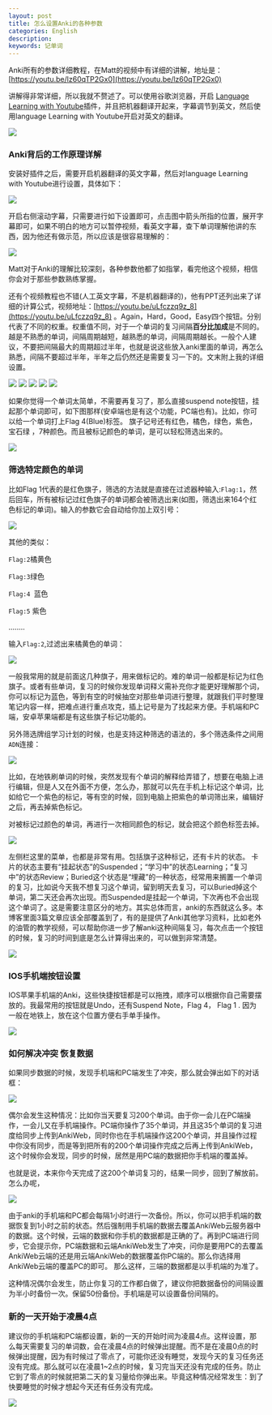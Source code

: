 ```yaml
---
layout: post
title: 怎么设置Anki的各种参数
categories: English
description: 
keywords: 记单词
---
```

Anki所有的参数详细教程，在Matt的视频中有详细的讲解，地址是：[https://youtu.be/lz60qTP2Gx0](https://youtu.be/lz60qTP2Gx0)

讲解得非常详细，所以我就不赘述了。可以使用谷歌浏览器，开启 [Language Learning with Youtube](https://chrome.google.com/webstore/detail/language-learning-with-yo/jkhhdcaafjabenpmpcpgdjiffdpmmcjb)插件，并且把机器翻译开起来，字幕调节到英文，然后使用language Learning with Youtube开启对英文的翻译。

<img src="https://cs-cn.top/images/posts/anki_options0547.png"/>

### Anki背后的工作原理详解

安装好插件之后，需要开启机器翻译的英文字幕，然后对language Learning with Youtube进行设置，具体如下：

<img src="https://cs-cn.top/images/posts/learn_youtube_settings0952.gif"/>

开启右侧滚动字幕，只需要进行如下设置即可，点击图中箭头所指的位置，展开字幕即可，如果不明白的地方可以暂停视频，看英文字幕，查下单词理解他讲的东西，因为他还有做示范，所以应该是很容易理解的：

<img src="https://cs-cn.top/images/posts/right_bar_settings609.png"/>

Matt对于Anki的理解比较深刻，各种参数他都了如指掌，看完他这个视频，相信你会对于那些参数熟练掌握。

还有个视频教程也不错(人工英文字幕，不是机器翻译的)，他有PPT还列出来了详细的计算公式，视频地址：[https://youtu.be/uLfczzq9z_8](https://youtu.be/uLfczzq9z_8) 。Again，Hard，Good，Easy四个按钮。分别代表了不同的权重。权重值不同，对于一个单词的复习间隔**百分比加成**是不同的。越是不熟悉的单词，间隔周期越短，越熟悉的单词，间隔周期越长。一般个人建议，不要把间隔最大的周期超过半年，也就是说这些放入anki里面的单词，再怎么熟悉，间隔不要超过半年，半年之后仍然还是需要复习一下的。文末附上我的详细设置。

<img src="https://cs-cn.top/images/posts/parameters_caculator4716.png"/>



<img src="https://cs-cn.top/images/posts/anki_settings_01_413.png"/>

<img src="https://cs-cn.top/images/posts/anki_settings_02_447.png"/>

<img src="https://cs-cn.top/images/posts/anki_settings_03_528.png"/>

<img src="https://cs-cn.top/images/posts/anki_settings_04557.png"/>

如果你觉得一个单词太简单，不需要再复习了，那么直接suspend note按钮，挂起那个单词即可，如下图那样(安卓端也是有这个功能，PC端也有)。比如，你可以给一个单词打上Flag 4(Blue)标签。 旗子记号还有红色，橘色，绿色，紫色，宝石绿 ，7种颜色。而且被标记颜色的单词，是可以轻松筛选出来的。

<img src="https://cs-cn.top/images/posts/suspend_note048.png"/>

### 筛选特定颜色的单词

比如Flag 1代表的是红色旗子，筛选的方法就是直接在过滤器种输入:`Flag:1`，然后回车，所有被标记过红色旗子的单词都会被筛选出来(如图，筛选出来164个红色标记的单词)。输入的参数它会自动给你加上双引号：

<img src="https://cs-cn.top/images/posts/red_Flag829.png"/>

其他的类似：

`Flag:2`橘黄色

`Flag:3`绿色

`Flag:4 `蓝色

`Flag:5` 紫色

........

输入`Flag:2`,过滤出来橘黄色的单词：

<img src="https://cs-cn.top/images/posts/orange_704.png"/>



一般我常用的就是前面这几种旗子，用来做标记的。难的单词一般都是标记为红色旗子。或者有些单词，复习的时候你发现单词释义需补充你才能更好理解那个词，你可以标记为蓝色，等到有空的时候抽空对那些单词进行整理，就跟我们平时整理笔记内容一样，把难点进行重点攻克，插上记号是为了找起来方便。手机端和PC端，安卓苹果端都是有这些旗子标记功能的。



另外筛选牌组学习计划的时候，也是支持这种筛选的语法的，多个筛选条件之间用`ADN`连接：

<img src="https://cs-cn.top/images/posts/flag_filters844.png"/>

比如，在地铁刷单词的时候，突然发现有个单词的解释给弄错了，想要在电脑上进行编辑，但是人又在外面不方便，怎么办，那就可以先在手机上标记这个单词，比如给它一个紫色的标记，等有空的时候，回到电脑上把紫色的单词筛出来，编辑好之后，再去掉紫色标记。

对被标记过颜色的单词，再进行一次相同颜色的标记，就会把这个颜色标签去掉。

<img src="https://cs-cn.top/images/posts/re_flag33.png"/>

左侧栏这里的菜单，也都是非常有用。包括旗子这种标记，还有卡片的状态。 卡片的状态主要有“挂起状态”的Suspended；“学习中”的状态Learning；“复习中”的状态Review；Buried这个状态是“埋藏”的一种状态，经常用来搁置一个单词的复习，比如说今天我不想复习这个单词，留到明天去复习，可以Buried掉这个单词，第二天还会再次出现。而Suspended是挂起一个单词，下次再也不会出现这个单词了。这是需要注意区分的地方。其实总体而言，anki的东西就这么多。本博客里面3篇文章应该全部覆盖到了，有的是提供了Anki其他学习资料，比如老外的油管的教学视频，可以帮助你进一步了解anki这种间隔复习，每次点击一个按钮的时候，复习的时间到底是怎么计算得出来的，可以做到非常清楚。

<img src="https://cs-cn.top/images/posts/anki_left_bar916.png"/>

### IOS手机端按钮设置

IOS苹果手机端的Anki，这些快捷按钮都是可以拖拽，顺序可以根据你自己需要摆放的。我最常用的按钮就是Undo，还有Suspend Note，Flag 4， Flag 1 . 因为一般在地铁上，放在这个位置方便右手单手操作。

<img src="https://cs-cn.top/images/posts/short_cut4237.png"/>

### 如何解决冲突 恢复数据

如果同步数据的时候，发现手机端和PC端发生了冲突，那么就会弹出如下的对话框：

<img src="https://cs-cn.top/images/posts/conflits0131.png"/>

偶尔会发生这种情况：比如你当天要复习200个单词。由于你一会儿在PC端操作，一会儿又在手机端操作。PC端你操作了35个单词，并且这35个单词的复习进度给同步上传到AnkiWeb，同时你也在手机端操作这200个单词，并且操作过程中你没有同步，而是等到把所有的200个单词操作完成之后再上传到AnkiWeb，这个时候你会发现，同步的时候，居然是用PC端的数据把你手机端的覆盖掉。

也就是说，本来你今天完成了这200个单词复习的，结果一同步，回到了解放前。怎么办呢，

<img src="https://cs-cn.top/images/posts/backups137.png"/>

由于anki的手机端和PC都会每隔1小时进行一次备份。所以，你可以把手机端的数据恢复到1小时之前的状态。然后强制用手机端的数据去覆盖AnkiWeb云服务器中的数据。这个时候，云端的数据和你手机的数据都是正确的了。再到PC端进行同步，它会提示你，PC端数据和云端AnkiWeb发生了冲突，问你是要用PC的去覆盖AnkiWeb云端的还是用云端AnkiWeb的数据覆盖你PC端的。那么你选择用AnkiWeb云端的覆盖PC的即可。 那么这样，三端的数据都是以手机端的为准了。

这种情况偶尔会发生，防止你复习的工作都白做了，建议你把数据备份的间隔设置为半小时备份一次。保留50份备份。手机端是可以设置备份间隔的。

### 新的一天开始于凌晨4点

建议你的手机端和PC端都设置，新的一天的开始时间为凌晨4点。这样设置，那么每天需要复习的单词数，会在凌晨4点的时候弹出提醒。而不是在凌晨0点的时候弹出提醒，因为有时候过了零点了，可能你还没有睡觉，发现今天的复习任务还没有完成。那么就可以在凌晨1~2点的时候，复习完当天还没有完成的任务。防止它到了零点的时候就把第二天的复习量给你弹出来。毕竟这种情况经常发生：到了快要睡觉的时候才想起今天还有任务没有完成。

<img src="https://cs-cn.top/images/posts/new_day_begin859.png"/>

